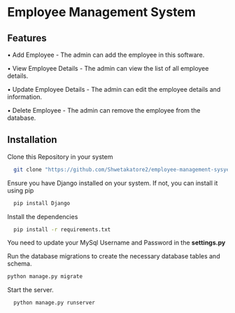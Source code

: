 
# Employee Management System


## Features

•	Add Employee - The admin can add the employee in this software.

•	View Employee Details - The admin can view the list of all employee details.

•	Update Employee Details - The admin can edit the employee details and information.

•	Delete Employee - The admin can remove the employee from the database.


## Installation 
Clone this Repository in your system

```bash
  git clone "https://github.com/Shwetakatore2/employee-management-sysyem.git"
```

Ensure you have Django installed on your system. If not, you can install it using pip

```bash
  pip install Django
```
Install the dependencies

```bash
  pip install -r requirements.txt
```
You need to update your MySql Username and Password in the **settings.py** 

Run the database migrations to create the necessary database tables and schema.

```bash
python manage.py migrate
```

Start the server.

```bash
  python manage.py runserver
```
